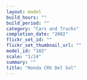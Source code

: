 ```yaml
---
layout: model
build_hours: ""
build_period: ""
category: "Cars and Trucks"
completion_date: "2002"
flickr_set_id: ""
flickr_set_thumbnail_url: ""
model_id: "103"
scale: "1/24"
summary: ""
title: "Honda CRX Del Sol"
---
```



